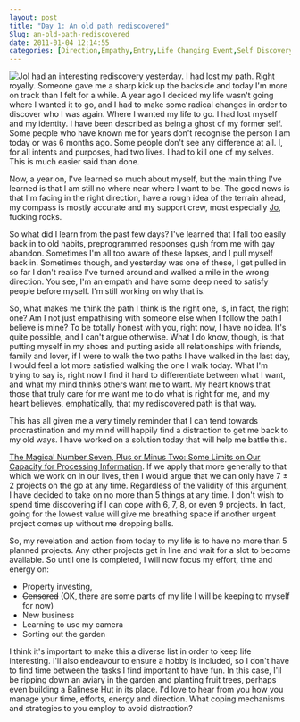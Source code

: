 ```yaml
---
layout: post
title: "Day 1: An old path rediscovered"
Slug: an-old-path-rediscovered
date: 2011-01-04 12:14:55
categories: [Direction,Empathy,Entry,Life Changing Event,Self Discovery,Support]
---
```

![](https://bendechrai.com/wp-content/uploads/2011/01/day1-300x138.jpg "Jo")I had an interesting rediscovery yesterday. I had lost my path. Right royally. Someone gave me a sharp kick up the backside and today I'm more on track than I felt for a while. A year ago I decided my life wasn't going where I wanted it to go, and I had to make some radical changes in order to discover who I was again. Where I wanted my life to go. I had lost myself and my identity. I have been described as being a ghost of my former self. Some people who have known me for years don't recognise the person I am today or was 6 months ago. Some people don't see any difference at all. I, for all intents and purposes, had two lives. I had to kill one of my selves. This is much easier said than done.

Now, a year on, I've learned so much about myself, but the main thing I've learned is that I am still no where near where I want to be. The good news is that I'm facing in the right direction, have a rough idea of the terrain ahead, my compass is mostly accurate and my support crew, most especially [Jo](http://365gratitude2010.blogspot.com/), fucking rocks.

So what did I learn from the past few days? I've learned that I fall too easily back in to old habits, preprogrammed responses gush from me with gay abandon. Sometimes I'm all too aware of these lapses, and I pull myself back in. Sometimes though, and yesterday was one of these, I get pulled in so far I don't realise I've turned around and walked a mile in the wrong direction. You see, I'm an empath and have some deep need to satisfy people before myself. I'm still working on why that is.

So, what makes me think the path I think is the right one, is, in fact, the right one? Am I not just empathising with someone else when I follow the path I believe is mine? To be totally honest with you, right now, I have no idea. It's quite possible, and I can't argue otherwise. What I do know, though, is that putting myself in my shoes and putting aside all relationships with friends, family and lover, if I were to walk the two paths I have walked in the last day, I would feel a lot more satisfied walking the one I walk today. What I'm trying to say is, right now I find it hard to differentiate between what I want, and what my mind thinks others want me to want. My heart knows that those that truly care for me want me to do what is right for me, and my heart believes, emphatically, that my rediscovered path is that way.

This has all given me a very timely reminder that I can tend towards procrastination and my mind will happily find a distraction to get me back to my old ways. I have worked on a solution today that will help me battle this.

[The Magical Number Seven, Plus or Minus Two: Some Limits on Our Capacity for Processing Information](https://secure.wikimedia.org/wikipedia/en/wiki/The_Magical_Number_Seven,_Plus_or_Minus_Two). If we apply that more generally to that which we work on in our lives, then I would argue that we can only have 7 ± 2 projects on the go at any time. Regardless of the validity of this argument, I have decided to take on no more than 5 things at any time. I don't wish to spend time discovering if I can cope with 6, 7, 8, or even 9 projects. In fact, going for the lowest value will give me breathing space if another urgent project comes up without me dropping balls.

So, my revelation and action from today to my life is to have no more than 5 planned projects. Any other projects get in line and wait for a slot to become available. So until one is completed, I will now focus my effort, time and energy on:

- Property investing,
- <span style="text-decoration: line-through;">Censored</span> (OK, there are some parts of my life I will be keeping to myself for now)
- New business
- Learning to use my camera
- Sorting out the garden

I think it's important to make this a diverse list in order to keep life interesting. I'll also endeavour to ensure a hobby is included, so I don't have to find time between the tasks I find important to have fun. In this case, I'll be ripping down an aviary in the garden and planting fruit trees, perhaps even building a Balinese Hut in its place. I'd love to hear from you how you manage your time, efforts, energy and direction. What coping mechanisms and strategies to you employ to avoid distraction?
